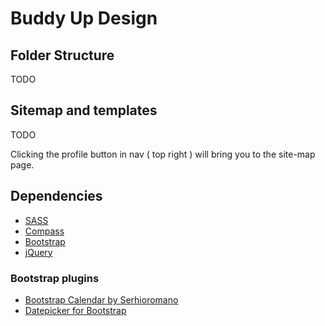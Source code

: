 # Buddy Up Design

## Folder Structure

TODO

## Sitemap and templates

TODO

Clicking the profile button in nav ( top right ) will bring you to the site-map page.

## Dependencies

* [SASS](http://sass-lang.com)
* [Compass](http://compass-style.org)
* [Bootstrap](http://getbootstrap.com)
* [jQuery](http://jquery.com)

### Bootstrap plugins

* [Bootstrap Calendar by Serhioromano](http://bootstrap-calendar.azurewebsites.net)
* [Datepicker for Bootstrap](http://www.eyecon.ro/bootstrap-datepicker/?utm_source=twitterfeed&utm_medium=twitter)

